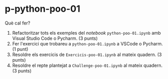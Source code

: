 # p-python-poo-01

Què cal fer?

1. Refactoritzar tots els exemples del _notebook_ ``python-poo-01.ipynb`` amb Visual Studio Code o Pycharm. (3 punts)
2. Fer l'exercici que trobareu a ``python-poo-01.ipynb`` a VSCode o Pycharm. (1 punt)
3. Resoldre els exercicis de ``Exercicis-poo-01.ipynb`` al mateix quadern. (3  punts)
4. Resoldre el repte plantejat a ``Challenge-poo-01.ipynb`` al mateix quadern. (3 punts)
